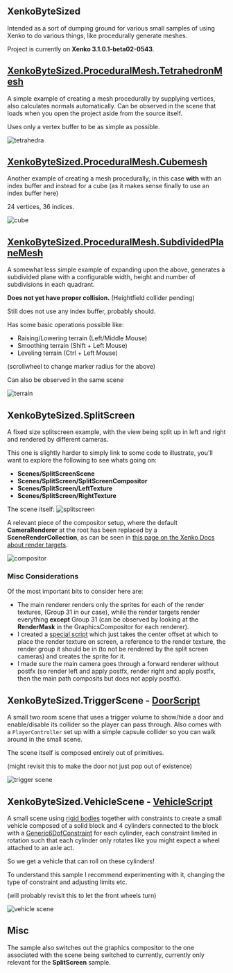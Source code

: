 XenkoByteSized
---------------
Intended as a sort of dumping ground for various small samples of using Xenko to do various things, like procedurally generate meshes.

Project is currently on **Xenko 3.1.0.1-beta02-0543**.

## [XenkoByteSized.ProceduralMesh.TetrahedronMesh](XenkoByteSized/ProceduralMesh/TetrahedronMesh.cs)
A simple example of creating a mesh procedurally by supplying vertices, also calculates normals automatically. Can be observed in the scene that loads when you open the project aside from the source itself.

Uses only a vertex buffer to be as simple as possible.

![tetrahedra](bytesized.png "sphere and tetrahedra")

## [XenkoByteSized.ProceduralMesh.Cubemesh](XenkoByteSized/ProceduralMesh/CubeMesh.cs)
Another example of creating a mesh procedurally, in this case **with** with an index buffer and instead for a cube (as it makes sense finally to use an index buffer here)

24 vertices, 36 indices.

![cube](cube.png "rotating cube")

## [XenkoByteSized.ProceduralMesh.SubdividedPlaneMesh](XenkoByteSized/ProceduralMesh/SubdividedPlaneMesh.cs)

A somewhat less simple example of expanding upon the above, generates a subdivided plane with a configurable width, height and number of subdivisions in each quadrant.

**Does not yet have proper collision.** (Heightfield collider pending)

Still does not use any index buffer, probably should.

Has some basic operations possible like:
 * Raising/Lowering terrain (Left/Middle Mouse)
 * Smoothing terrain (Shift + Left Mouse)
 * Leveling terrain (Ctrl + Left Mouse)

(scrollwheel to change marker radius for the above)

Can also be observed in the same scene

![terrain](terrainy.png "some sculpted terrain thing")

## **XenkoByteSized.SplitScreen**
A fixed size splitscreen example, with the view being split up in left and right and rendered by different cameras.

This one is slightly harder to simply link to some code to illustrate, you'll want to explore the following to see whats going on: 
* **Scenes/SplitScreenScene**
* **Scenes/SplitScreen/SplitScreenCompositor**
* **Scenes/SplitScreen/LeftTexture**
* **Scenes/SplitScreen/RightTexture**

The scene itself:
![splitscreen](splitscreen.png "the scene as can be seen in the sample")

A relevant piece of the compositor setup, where the default **CameraRenderer** at the root has been replaced by a **SceneRenderCollection**, as can be seen in [this page on the Xenko Docs about render targets](https://doc.xenko.com/latest/en/manual/graphics/graphics-compositor/render-textures.html).

![compositor](compositor_setup.png "a relevant piece of the compositor")

### Misc Considerations
Of the most important bits to consider here are:
* The main renderer renders only the sprites for each of the render textures, (Group 31 in our case), while the render targets render everything **except** Group 31 (can be observed by looking at the **RenderMask** in the GraphicsCompositor for each renderer).
* I created a [special script](XenkoByteSized/SplitScreen/Screen.cs) which just takes the center offset at which to place the render texture on screen, a reference to the render texture, the render group it should be in (to not be rendered by the split screen cameras) and creates the sprite for it.
* I made sure the main camera goes through a forward renderer without postfx (so render left and apply postfx, render right and apply postfx, then the main path composits but does not apply postfx).

## **XenkoByteSized.TriggerScene** - [DoorScript](XenkoByteSized/TriggerScene/DoorScript.cs)
A small two room scene that uses a trigger volume to show/hide a door and enable/disable its collider so the player can pass through.
Also comes with a `PlayerController` set up with a simple capsule collider so you can walk around in the small scene.

The scene itself is composed entirely out of primitives.

(might revisit this to make the door not just pop out of existence)

![trigger scene](trigger_scene.png "scene with light and door visible")

## **XenkoByteSized.VehicleScene** - [VehicleScript](XenkoByteSized/VehicleScene/VehicleScript.cs)

A small scene using [rigid bodies](https://doc.xenko.com/latest/en/manual/physics/rigid-bodies.html) together with constraints to create a small vehicle composed of a solid block and 4 cylinders connected to the block with a [Generic6DofConstraint](https://doc.xenko.com/latest/en/api/Xenko.Physics.Generic6DoFConstraint.html) for each cylinder, each constraint limited in rotation such that each cylinder only rotates like you might expect a wheel attached to an axle act.

So we get a vehicle that can roll on these cylinders!

To understand this sample I recommend experimenting with it, changing the type of constraint and adjusting limits etc.

(will probably revisit this to let the front wheels turn)

![vehicle scene](vehicle_scene.png "scene with vehicle and some platforms")

## Misc
The sample also switches out the graphics compositor to the one associated with the scene being switched to currently, currently only relevant for the **SplitScreen** sample.
